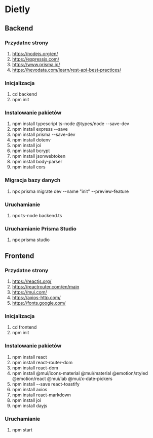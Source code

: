 # Dietly

## Backend

### Przydatne strony
1. https://nodejs.org/en/
2. https://expressjs.com/
3. https://www.prisma.io/
4. https://hevodata.com/learn/rest-api-best-practices/

### Inicjalizacja
1. cd backend
2. npm init

### Instalowanie pakietów
1. npm install typescript ts-node @types/node --save-dev
2. npm install express --save
3. npm install prisma --save-dev
4. npm install dotenv
5. npm install joi
6. npm install bcrypt 
7. npm install jsonwebtoken
8. npm install body-parser
9. npm install cors

### Migracja bazy danych
1. npx prisma migrate dev --name "init" --preview-feature

### Uruchamianie
1. npx ts-node backend.ts

### Uruchamianie Prisma Studio
1. npx prisma studio


## Frontend

### Przydatne strony
1. https://reactjs.org/
2. https://reactrouter.com/en/main
3. https://mui.com/
4. https://axios-http.com/
5. https://fonts.google.com/

### Inicjalizacja
1. cd frontend
2. npm init

### Instalowanie pakietów
1. npm install react
2. npm install react-router-dom
3. npm install react-dom
4. npm install @mui/icons-material @mui/material @emotion/styled @emotion/react @mui/lab @mui/x-date-pickers
5. npm install --save react-toastify
6. npm install axios
7. npm install react-markdown
8. npm install joi
9. npm install dayjs

### Uruchamianie
1. npm start